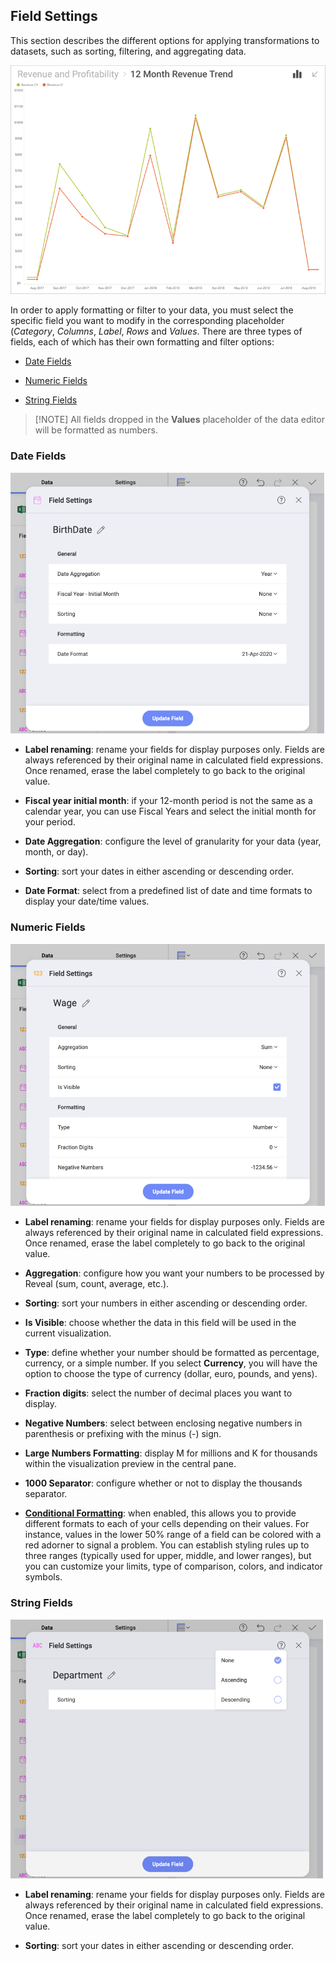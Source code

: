 ## Field Settings

This section describes the different options for applying
transformations to datasets, such as sorting, filtering, and aggregating
data.

![data-filters-currency](images/data-filters-currency.png)

In order to apply formatting or filter to your data, you must select the
specific field you want to modify in the corresponding placeholder
(*Category*, *Columns*, *Label*, *Rows* and *Values*. There are three
types of fields, each of which has their own formatting and filter
options:

  - [Date Fields](#date-fields)

  - [Numeric Fields](#numeric-fields)

  - [String Fields](#abc-fields)


>[!NOTE] All fields dropped in the **Values** placeholder of the data editor will be formatted as numbers.

</div>

<a name='date-fields'></a>
### Date Fields

![Date-Field-Formatting](images/Date-Field-Formatting.png)

  - **Label renaming**: rename your fields for display purposes only.
    Fields are always referenced by their original name in calculated
    field expressions. Once renamed, erase the label completely to go
    back to the original value.

  - **Fiscal year initial month**: if your 12-month period is not the
    same as a calendar year, you can use Fiscal Years and select the
    initial month for your period.

  - **Date Aggregation**: configure the level of granularity for your
    data (year, month, or day).

  - **Sorting**: sort your dates in either ascending or descending
    order.

  - **Date Format**: select from a predefined list of date and time
    formats to display your date/time values.

<a name='numeric-fields'></a>
### Numeric Fields

![Numeric-Field-Formatting\_All.png](images/Numeric-Field-Formatting.png)

  - **Label renaming**: rename your fields for display purposes only.
    Fields are always referenced by their original name in calculated
    field expressions. Once renamed, erase the label completely to go
    back to the original value.

  - **Aggregation**: configure how you want your numbers to be processed
    by Reveal (sum, count, average, etc.).

  - **Sorting**: sort your numbers in either ascending or descending
    order.

  - **Is Visible**: choose whether the data in this field will be used
    in the current visualization.

  - **Type**: define whether your number should be formatted as
    percentage, currency, or a simple number. If you select
    **Currency**, you will have the option to choose the type of
    currency (dollar, euro, pounds, and yens).

  - **Fraction digits**: select the number of decimal places you want to
    display.

  - **Negative Numbers**: select between enclosing negative numbers in
    parenthesis or prefixing with the minus (-) sign.

  - **Large Numbers Formatting**: display M for millions and K for
    thousands within the visualization preview in the central pane.

  - **1000 Separator**: configure whether or not to display the
    thousands separator.

  - [**Conditional Formatting**](Conditional-Formatting): when enabled,
    this allows you to provide different formats to each of your cells
    depending on their values. For instance, values in the lower 50%
    range of a field can be colored with a red adorner to signal a
    problem. You can establish styling rules up to three ranges
    (typically used for upper, middle, and lower ranges), but you can
    customize your limits, type of comparison, colors, and indicator
    symbols.

<a name='abc-fields'></a>
### String Fields

![String-Field-Formatting](images/String-Field-Formatting.png)

  - **Label renaming**: rename your fields for display purposes only.
    Fields are always referenced by their original name in calculated
    field expressions. Once renamed, erase the label completely to go
    back to the original value.

  - **Sorting**: sort your dates in either ascending or descending
    order.
